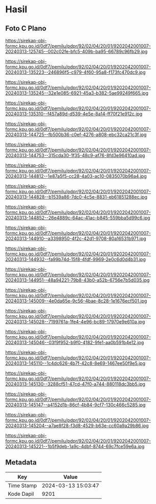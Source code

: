 # Hasil

## Foto C Plano

https://sirekap-obj-formc.kpu.go.id/0df7/pemilu/pdpr/92/02/04/20/01/9202042001007-20240313-125745--002c02fe-bfc5-409b-ba95-66789c96fb29.jpg

https://sirekap-obj-formc.kpu.go.id/0df7/pemilu/pdpr/92/02/04/20/01/9202042001007-20240313-135223--246896f5-c979-4f60-95a8-f173fc470dc9.jpg

https://sirekap-obj-formc.kpu.go.id/0df7/pemilu/pdpr/92/02/04/20/01/9202042001007-20240313-135245--32e1e085-6921-45a3-b382-5ae99249f665.jpg

https://sirekap-obj-formc.kpu.go.id/0df7/pemilu/pdpr/92/02/04/20/01/9202042001007-20240313-135310--f457a89d-d539-4e5e-8a14-ff70f21e912c.jpg

https://sirekap-obj-formc.kpu.go.id/0df7/pemilu/pdpr/92/02/04/20/01/9202042001007-20240313-144725--fb500b36-c0ef-4276-a808-ebc32ca21c3f.jpg

https://sirekap-obj-formc.kpu.go.id/0df7/pemilu/pdpr/92/02/04/20/01/9202042001007-20240313-144753--315cda30-1f35-48c9-af76-8fd3e96410ad.jpg

https://sirekap-obj-formc.kpu.go.id/0df7/pemilu/pdpr/92/02/04/20/01/9202042001007-20240313-144812--1e87a5f5-cc28-4a03-ac10-0835070b96a4.jpg

https://sirekap-obj-formc.kpu.go.id/0df7/pemilu/pdpr/92/02/04/20/01/9202042001007-20240313-144828--b1539a86-7dc0-4c5e-8831-eb61851288ec.jpg

https://sirekap-obj-formc.kpu.go.id/0df7/pemilu/pdpr/92/02/04/20/01/9202042001007-20240313-144852--26e4889c-64ac-41ac-b845-559bba5d99c6.jpg

https://sirekap-obj-formc.kpu.go.id/0df7/pemilu/pdpr/92/02/04/20/01/9202042001007-20240313-144910--a3398950-4f2c-42d1-9708-80a16531b971.jpg

https://sirekap-obj-formc.kpu.go.id/0df7/pemilu/pdpr/92/02/04/20/01/9202042001007-20240313-144932--fa99b74d-15f8-4fdf-9969-2e0c6d0d4b31.jpg

https://sirekap-obj-formc.kpu.go.id/0df7/pemilu/pdpr/92/02/04/20/01/9202042001007-20240313-144951--48a94221-79b8-43b0-a52b-6756e7b5d035.jpg

https://sirekap-obj-formc.kpu.go.id/0df7/pemilu/pdpr/92/02/04/20/01/9202042001007-20240313-145009--4e0da65e-9c56-4bae-8c28-1e1676ecf501.jpg

https://sirekap-obj-formc.kpu.go.id/0df7/pemilu/pdpr/92/02/04/20/01/9202042001007-20240313-145028--7199761a-1fe4-4e96-bc89-17970e9e610a.jpg

https://sirekap-obj-formc.kpu.go.id/0df7/pemilu/pdpr/92/02/04/20/01/9202042001007-20240313-145046--03f9f952-b9f0-4182-9fe1-aa0b591b4e12.jpg

https://sirekap-obj-formc.kpu.go.id/0df7/pemilu/pdpr/92/02/04/20/01/9202042001007-20240313-145110--1c4dc626-4b7f-42c8-8e69-1467ee50f9e5.jpg

https://sirekap-obj-formc.kpu.go.id/0df7/pemilu/pdpr/92/02/04/20/01/9202042001007-20240313-145130--3288cf51-47cd-47f0-a744-880118dc3bb5.jpg

https://sirekap-obj-formc.kpu.go.id/0df7/pemilu/pdpr/92/02/04/20/01/9202042001007-20240313-145147--a4152d1b-86cf-4b84-9cf7-130c466c5285.jpg

https://sirekap-obj-formc.kpu.go.id/0df7/pemilu/pdpr/92/02/04/20/01/9202042001007-20240313-145204--a7ae8f28-f3d8-4529-b63e-cc60a9a29b86.jpg

https://sirekap-obj-formc.kpu.go.id/0df7/pemilu/pdpr/92/02/04/20/01/9202042001007-20240313-145221--1b5f9deb-1a9c-4dbf-8744-69c7fce59e6a.jpg


## Metadata

| Key        | Value               |
| ---------- | ------------------- |
| Time Stamp | 2024-03-13 15:03:47 |
| Kode Dapil | 9201                |



